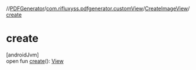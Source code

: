 //[PDFGenerator](../../../index.md)/[com.rifluxyss.pdfgenerator.customView](../index.md)/[CreateImageView](index.md)/[create](create.md)

# create

[androidJvm]\
open fun [create](create.md)(): [View](https://developer.android.com/reference/kotlin/android/view/View.html)
